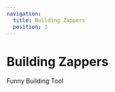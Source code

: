 ```yaml
---
navigation:
  title: Building Zappers
  position: 3
---
```


# Building Zappers

Funny Building Tool

<Row>
    <RecipesFor id="buildinggadgets2:gadget_building" />
    <RecipeFor id="buildinggadgets2:gadget_exchanging" />
    <RecipesFor id="buildinggadgets2:gadget_copy_paste" />
    <RecipeFor id="buildinggadgets2:gadget_cut_paste" />
    <RecipesFor id="buildinggadgets2:gadget_destruction" />
</Row>
